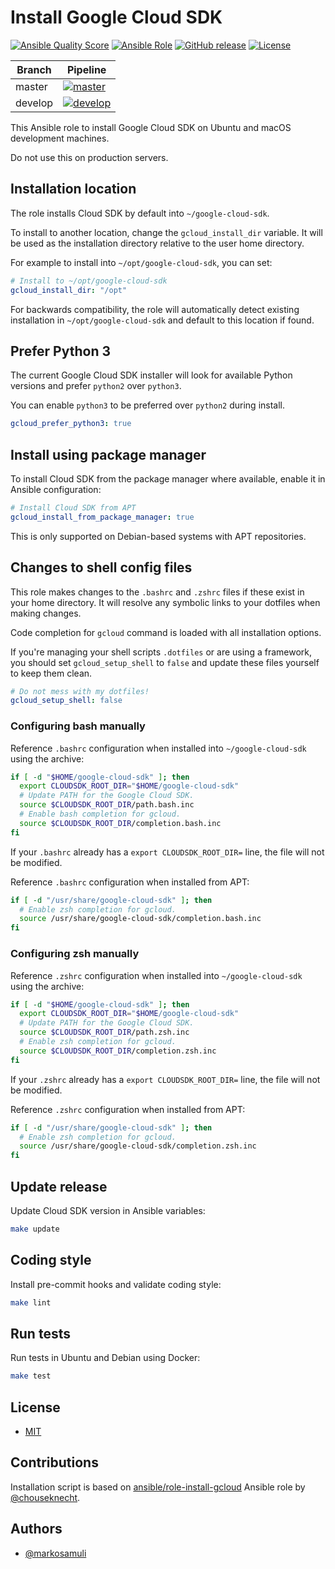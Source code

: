 # Install Google Cloud SDK

[![Ansible Quality Score](https://img.shields.io/ansible/quality/41433.svg)](https://galaxy.ansible.com/markosamuli/gcloud)
[![Ansible Role](https://img.shields.io/ansible/role/41433.svg)](https://galaxy.ansible.com/markosamuli/gcloud)
[![GitHub release](https://img.shields.io/github/release/markosamuli/ansible-gcloud.svg)](https://github.com/markosamuli/ansible-gcloud/releases)
[![License](https://img.shields.io/github/license/markosamuli/ansible-gcloud.svg)](https://github.com/markosamuli/ansible-gcloud/blob/master/LICENSE)

| Branch  | Pipeline                                       |
| ------- | ---------------------------------------------- |
| master  | [![master][status-master]][pipeline-master]    |
| develop | [![develop][status-develop]][pipeline-develop] |

[pipeline-master]: https://github.com/markosamuli/ansible-gcloud/actions/workflows/pipeline.yml?query=branch%3Amaster
[pipeline-develop]: https://github.com/markosamuli/ansible-gcloud/actions/workflows/pipeline.yml?query=branch%3Adevelop
[status-master]: https://github.com/markosamuli/ansible-gcloud/workflows/Test%20and%20release/badge.svg?branch=master
[status-develop]: https://github.com/markosamuli/ansible-gcloud/workflows/Test%20and%20release/badge.svg?branch=develop

This Ansible role to install Google Cloud SDK on Ubuntu and macOS development
machines.

Do not use this on production servers.

## Installation location

The role installs Cloud SDK by default into `~/google-cloud-sdk`.

To install to another location, change the `gcloud_install_dir` variable. It
will be used as the installation directory relative to the user home directory.

For example to install into `~/opt/google-cloud-sdk`, you can set:

```yaml
# Install to ~/opt/google-cloud-sdk
gcloud_install_dir: "/opt"
```

For backwards compatibility, the role will automatically detect existing
installation in `~/opt/google-cloud-sdk` and default to this location
if found.

## Prefer Python 3

The current Google Cloud SDK installer will look for available Python versions
and prefer `python2` over `python3`.

You can enable `python3` to be preferred over `python2` during install.

```yaml
gcloud_prefer_python3: true
```

## Install using package manager

To install Cloud SDK from the package manager where available, enable it in
Ansible configuration:

```yaml
# Install Cloud SDK from APT
gcloud_install_from_package_manager: true
```

This is only supported on Debian-based systems with APT repositories.

## Changes to shell config files

This role makes changes to the `.bashrc` and `.zshrc` files if these exist in
your home directory. It will resolve any symbolic links to your dotfiles
when making changes.

Code completion for `gcloud` command is loaded with all installation options.

If you're managing your shell scripts `.dotfiles` or are using a framework, you
should set `gcloud_setup_shell` to `false` and update these files yourself to
keep them clean.

```yaml
# Do not mess with my dotfiles!
gcloud_setup_shell: false
```

### Configuring bash manually

Reference `.bashrc` configuration when installed into
`~/google-cloud-sdk` using the archive:

```bash
if [ -d "$HOME/google-cloud-sdk" ]; then
  export CLOUDSDK_ROOT_DIR="$HOME/google-cloud-sdk"
  # Update PATH for the Google Cloud SDK.
  source $CLOUDSDK_ROOT_DIR/path.bash.inc
  # Enable bash completion for gcloud.
  source $CLOUDSDK_ROOT_DIR/completion.bash.inc
fi
```

If your `.bashrc` already has a `export CLOUDSDK_ROOT_DIR=` line, the file
will not be modified.

Reference `.bashrc` configuration when installed from APT:

```zsh
if [ -d "/usr/share/google-cloud-sdk" ]; then
  # Enable zsh completion for gcloud.
  source /usr/share/google-cloud-sdk/completion.bash.inc
fi
```

### Configuring zsh manually

Reference `.zshrc` configuration when installed into
`~/google-cloud-sdk` using the archive:

```zsh
if [ -d "$HOME/google-cloud-sdk" ]; then
  export CLOUDSDK_ROOT_DIR="$HOME/google-cloud-sdk"
  # Update PATH for the Google Cloud SDK.
  source $CLOUDSDK_ROOT_DIR/path.zsh.inc
  # Enable zsh completion for gcloud.
  source $CLOUDSDK_ROOT_DIR/completion.zsh.inc
fi
```

If your `.zshrc` already has a `export CLOUDSDK_ROOT_DIR=` line, the file
will not be modified.

Reference `.zshrc` configuration when installed from APT:

```zsh
if [ -d "/usr/share/google-cloud-sdk" ]; then
  # Enable zsh completion for gcloud.
  source /usr/share/google-cloud-sdk/completion.zsh.inc
fi
```

## Update release

Update Cloud SDK version in Ansible variables:

```bash
make update
```

## Coding style

Install pre-commit hooks and validate coding style:

```bash
make lint
```

## Run tests

Run tests in Ubuntu and Debian using Docker:

```bash
make test
```

## License

- [MIT](LICENSE)

## Contributions

Installation script is based on [ansible/role-install-gcloud] Ansible role
by [@chouseknecht].

[ansible/role-install-gcloud]: https://github.com/ansible/role-install-gcloud
[@chouseknecht]: https://github.com/chouseknecht

## Authors

- [@markosamuli](https://github.com/markosamuli)
